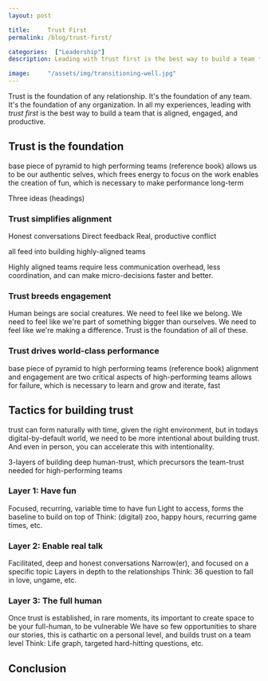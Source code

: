 ```yaml
---
layout: post

title:     Trust First
permalink: /blog/trust-first/

categories:  ["Leadership"]
description: Leading with trust first is the best way to build a team that is aligned, engaged, and productive.

image:     "/assets/img/transitioning-well.jpg"
---
```


Trust is the foundation of any relationship. It's the foundation of any team. It's the foundation of any organization. In all my experiences, leading with _trust first_ is the best way to build a team that is aligned, engaged, and productive.

## Trust is the foundation

base piece of pyramid to high performing teams (reference book)
allows us to be our authentic selves, which frees energy to focus on the work
enables the creation of fun, which is necessary to make performance long-term

Three ideas (headings)

### Trust simplifies alignment

Honest conversations
Direct feedback
Real, productive conflict

all feed into building highly-aligned teams

Highly aligned teams require less communication overhead, less coordination, and can make micro-decisions faster and better.

### Trust breeds engagement

Human beings are social creatures. We need to feel like we belong. We need to feel like we're part of something bigger than ourselves. We need to feel like we're making a difference. Trust is the foundation of all of these.

### Trust drives world-class performance

base piece of pyramid to high performing teams (reference book)
alignment and engagement are two critical aspects of high-performing teams
allows for failure, which is necessary to learn and grow and iterate, fast

## Tactics for building trust

trust can form naturally with time, given the right environment, but in todays digital-by-default world, we need to be more intentional about building trust. And even in person, you can accelerate this with intentionality.

3-layers of building deep human-trust, which precursors the team-trust needed for high-performing teams

### Layer 1: Have fun

Focused, recurring, variable time to have fun
Light to access, forms the baseline to build on top of
Think: (digital) zoo, happy hours, recurring game times, etc.

### Layer 2: Enable real talk

Facilitated, deep and honest conversations
Narrow(er), and focused on a specific topic
Layers in depth to the relationships
Think: 36 question to fall in love, ungame, etc.

### Layer 3: The full human

Once trust is established, in rare moments, its important to create space to be your full-human, to be vulnerable
We have so few opportunities to share our stories, this is cathartic on a personal level, and builds trust on a team level
Think: Life graph, targeted hard-hitting questions, etc.

## Conclusion


